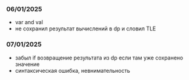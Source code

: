 ### 06/01/2025
- var and val
- не сохранил результат вычислений в dp и словил TLE

### 07/01/2025
- забыл if возвращение результата из dp если там уже сохранено значение
- синтаксическая ошибка, невнимательность